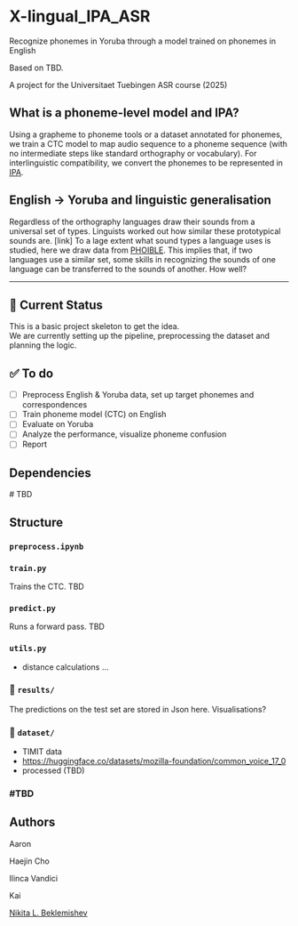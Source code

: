 # X-lingual_IPA_ASR
Recognize phonemes in Yoruba through a model trained on phonemes in English

Based on TBD. 

A project for the Universitaet Tuebingen ASR course (2025) 

## What is a phoneme-level model and IPA?

Using a grapheme to phoneme tools or a dataset annotated for phonemes, we train a CTC model to map audio sequence to a phoneme sequence (with no intermediate steps like standard orthography or vocabulary). For interlinguistic compatibility, we convert the phonemes to be represented in [IPA](). 

## English → Yoruba and linguistic generalisation

Regardless of the orthography languages draw their sounds from a universal set of types. Linguists worked out how similar these prototypical sounds are. [link] To a lage extent what sound types a language uses is studied, here we draw data from [PHOIBLE](). This implies that, if two languages use a similar set, some skills in recognizing the sounds of one language can be transferred to the sounds of another. How well? 

---

## 🔧 Current Status

This is a basic project skeleton to get the idea.  
We are currently setting up the pipeline, preprocessing the dataset and planning the logic.

## ✅ To do

- [ ] Preprocess English & Yoruba data, set up target phonemes and correspondences
- [ ] Train phoneme model (CTC) on English
- [ ] Evaluate on Yoruba
- [ ] Analyze the performance, visualize phoneme confusion
- [ ] Report

## Dependencies
\# TBD

## Structure

### `preprocess.ipynb`



### `train.py`

Trains the CTC. TBD

### `predict.py`

Runs a forward pass. TBD

### `utils.py`

- distance calculations ...

### 📁 `results/`

The predictions on the test set are stored in Json here. Visualisations?

### 📁 `dataset/`

- TIMIT data
- https://huggingface.co/datasets/mozilla-foundation/common_voice_17_0 
- processed (TBD)

### \#TBD

## Authors
Aaron 

Haejin Cho

Ilinca Vandici

Kai 

[Nikita L. Beklemishev](github.com/lilovyjgrib) 

